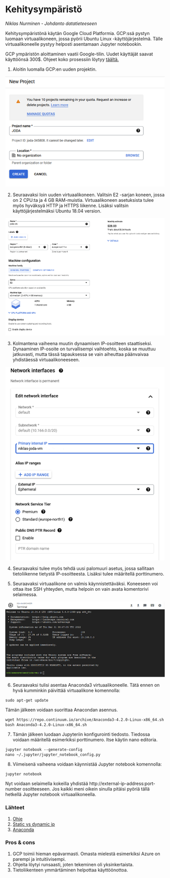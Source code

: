 # Kehitysympäristö

_Niklas Nurminen - Johdanto datatieteeseen_

Kehitysympäristönä käytän Google Cloud Platformia. GCP:ssä pystyn luomaan virtuaalikoneen, jossa pyörii Ubuntu Linux -käyttöjärjestelmä. Tälle virtuaalikoneelle pystyy helposti asentamaan Jupyter notebookin.

GCP ympäristön aloittaminen vaatii Google-tilin. Uudet käyttäjät saavat käyttöönsä 300$. Ohjeet koko prosessiin löytyy [täältä.](https://techdirectarchive.com/2021/08/20/running-jupyter-notebook-on-google-cloud-instance/)

1. Aloitin luomalla GCP:en uuden projektin. 
 
![GCP_1](../pictures/GCP_1.png)

2. Seuraavaksi loin uuden virtuaalikoneen. Valitsin E2 -sarjan koneen, jossa on 2 CPU:ta ja 4 GB RAM-muistia. Virtuaalikoneen asetuksista tulee myös hyväksyä HTTP ja HTTPS liikenne. Lisäksi valitsin käyttöjärjestelmäksi Ubuntu 18.04 version. 

![GCP_2](../pictures/GCP_2.png)

3. Kolmantena vaiheena muutin dynaamisen IP-osoitteen staattiseksi. Dynaaminen IP-osoite on turvallisempi vaihtoehto, koska se muuttuu jatkuvasti, mutta tässä tapauksessa se vain aiheuttaa päänvaivaa yhdistäessä virtuaalikoneeseen.

![GCP_3](../pictures/GCP_3.png)

4. Seuraavaksi tulee myös tehdä uusi palomuuri asetus, jossa sallitaan tietoliikenne tietystä IP-osoitteesta. Lisäksi tulee määritellä porttinumero. 

5. Seuraavaksi virtuaalikone on valmis käynnistettäväksi. Koneeseen voi ottaa itse SSH yhteyden, mutta helpoin on vain avata komentorivi selaimessa. 

![GCP_4](../pictures/GCP_4.png)

6. Seuraavaksi tulisi asentaa Anaconda3 virtuaalikoneelle. Tätä ennen on hyvä kumminkin päivittää virtuaalikone komennolla:
```
sudo apt-get update
```
Tämän jälkeen voidaan suorittaa Anacondan asennus.
```
wget https://repo.continuum.io/archive/Anaconda3-4.2.0-Linux-x86_64.sh
bash Anaconda3-4.2.0-Linux-x86_64.sh
```

7. Tämän jälkeen luodaan Jupyteriin konfigurointi tiedosto. Tiedossa voidaan määritellä esimerkiksi porttinumero. Itse käytin nano editoria.
```
jupyter notebook --generate-config
nano ~/.jupyter/jupyter_notebook_config.py
```

8. Viimeisenä vaiheena voidaan käynnistää Jupyter notebook komennolla:
```
jupyter notebook
```
Nyt voidaan selaimella kokeilla yhdistää http://external-ip-address:port-number osoitteeseen. Jos kaikki meni oikein sinulla pitäisi pyöriä tällä hetkellä Jupyter notebook virtuaalikoneella. 

### Lähteet
1. [Ohje](https://techdirectarchive.com/2021/08/20/running-jupyter-notebook-on-google-cloud-instance/)
2. [Static vs dynamic ip](https://support.google.com/fiber/answer/3547208?hl=en)
3. [Anaconda](https://www.anaconda.com/)

### Pros & cons
1. GCP toimii hieman epävarmasti. Omasta mielestä esimerkiksi Azure on parempi ja intuitiivisempi.
2. Ohjeita löytyi runsaasti, joten tekeminen oli yksinkertaista.
3. Tietoliikenteen ymmärtäminen helpottaa käyttöönottoa.



